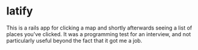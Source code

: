 latify
======

This is a rails app for clicking a map and shortly afterwards seeing a list of places you've clicked. It was a programming test for an interview, and not particularly useful beyond the fact that it got me a job.
